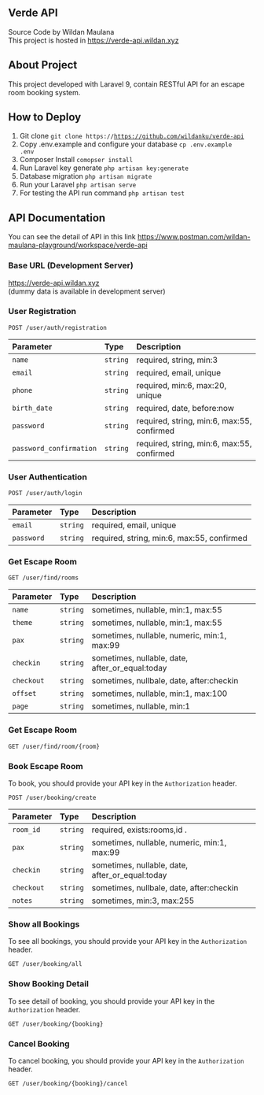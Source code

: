 ## Verde API
Source Code by Wildan Maulana <br>
This project is hosted in https://verde-api.wildan.xyz

## About Project

This project developed with Laravel 9, contain RESTful API for an escape room booking system.

## How to Deploy

1. Git clone <code>git clone https://https://github.com/wildanku/verde-api</code>
2. Copy .env.example and configure your database <code>cp .env.example .env</code>
3. Composer Install <code>comopser install</code>
4. Run Laravel key generate <code>php artisan key:generate</code>
5. Database migration <code>php artisan migrate</code>
6. Run your Laravel <code>php artisan serve</code>
7. For testing the API run command <code>php artisan test</code>

## API Documentation
You can see the detail of API in this link https://www.postman.com/wildan-maulana-playground/workspace/verde-api

### Base URL (Development Server)
https://verde-api.wildan.xyz <br>
(dummy data is available in development server)

### User Registration

```http
POST /user/auth/registration
```

| Parameter | Type | Description |
| :--- | :--- | :--- |
| `name` | `string` | required, string, min:3|max:100 |
| `email` | `string` | required, email, unique |
| `phone` | `string` | required, min:6, max:20, unique |
| `birth_date` | `string` | required, date, before:now |
| `password` | `string` | required, string, min:6, max:55, confirmed |
| `password_confirmation` | `string` | required, string, min:6, max:55, confirmed |

### User Authentication

```http
POST /user/auth/login
```

| Parameter | Type | Description |
| :--- | :--- | :--- |
| `email` | `string` | required, email, unique|
| `password` | `string` | required, string, min:6, max:55, confirmed|


### Get Escape Room

```http
GET /user/find/rooms
```

| Parameter | Type | Description |
| :--- | :--- | :--- |
| `name` | `string` | sometimes, nullable, min:1, max:55 |
| `theme` | `string` | sometimes, nullable, min:1, max:55 |
| `pax` | `string` | sometimes, nullable, numeric, min:1, max:99 |
| `checkin` | `string` | sometimes, nullable, date, after_or_equal:today |
| `checkout` | `string` | sometimes, nullbale, date, after:checkin |
| `offset` | `string` | sometimes, nullable, min:1, max:100 |
| `page` | `string` | sometimes, nullable, min:1 |


### Get Escape Room

```http
GET /user/find/room/{room}
```


### Book Escape Room

To book, you should provide your API key in the `Authorization` header.

```http
POST /user/booking/create
```

| Parameter | Type | Description |
| :--- | :--- | :--- |
| `room_id` | `string` | required, exists:rooms,id .|
| `pax` | `string` | sometimes, nullable, numeric, min:1, max:99|
| `checkin` | `string` | sometimes, nullable, date, after_or_equal:today |
| `checkout` | `string` | sometimes, nullbale, date, after:checkin |
| `notes` | `string` | sometimes, min:3, max:255 |


### Show all Bookings

To see all bookings, you should provide your API key in the `Authorization` header.

```http
GET /user/booking/all
```

### Show Booking Detail

To see detail of booking, you should provide your API key in the `Authorization` header.

```http
GET /user/booking/{booking}
```


### Cancel Booking

To cancel booking, you should provide your API key in the `Authorization` header.

```http
GET /user/booking/{booking}/cancel
```





